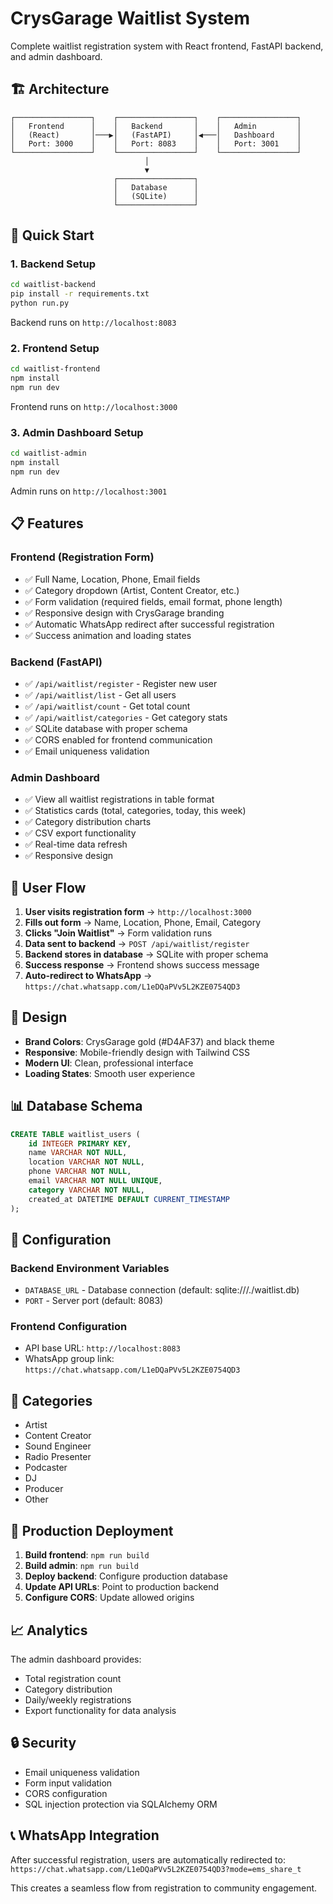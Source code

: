 # CrysGarage Waitlist System

Complete waitlist registration system with React frontend, FastAPI backend, and admin dashboard.

## 🏗️ Architecture

```
┌─────────────────┐    ┌─────────────────┐    ┌─────────────────┐
│   Frontend      │    │   Backend       │    │   Admin         │
│   (React)       │───▶│   (FastAPI)     │◀───│   Dashboard     │
│   Port: 3000    │    │   Port: 8083    │    │   Port: 3001    │
└─────────────────┘    └─────────────────┘    └─────────────────┘
                              │
                              ▼
                       ┌─────────────────┐
                       │   Database      │
                       │   (SQLite)      │
                       └─────────────────┘
```

## 🚀 Quick Start

### 1. Backend Setup
```bash
cd waitlist-backend
pip install -r requirements.txt
python run.py
```
Backend runs on `http://localhost:8083`

### 2. Frontend Setup
```bash
cd waitlist-frontend
npm install
npm run dev
```
Frontend runs on `http://localhost:3000`

### 3. Admin Dashboard Setup
```bash
cd waitlist-admin
npm install
npm run dev
```
Admin runs on `http://localhost:3001`

## 📋 Features

### Frontend (Registration Form)
- ✅ Full Name, Location, Phone, Email fields
- ✅ Category dropdown (Artist, Content Creator, etc.)
- ✅ Form validation (required fields, email format, phone length)
- ✅ Responsive design with CrysGarage branding
- ✅ Automatic WhatsApp redirect after successful registration
- ✅ Success animation and loading states

### Backend (FastAPI)
- ✅ `/api/waitlist/register` - Register new user
- ✅ `/api/waitlist/list` - Get all users
- ✅ `/api/waitlist/count` - Get total count
- ✅ `/api/waitlist/categories` - Get category stats
- ✅ SQLite database with proper schema
- ✅ CORS enabled for frontend communication
- ✅ Email uniqueness validation

### Admin Dashboard
- ✅ View all waitlist registrations in table format
- ✅ Statistics cards (total, categories, today, this week)
- ✅ Category distribution charts
- ✅ CSV export functionality
- ✅ Real-time data refresh
- ✅ Responsive design

## 🔄 User Flow

1. **User visits registration form** → `http://localhost:3000`
2. **Fills out form** → Name, Location, Phone, Email, Category
3. **Clicks "Join Waitlist"** → Form validation runs
4. **Data sent to backend** → `POST /api/waitlist/register`
5. **Backend stores in database** → SQLite with proper schema
6. **Success response** → Frontend shows success message
7. **Auto-redirect to WhatsApp** → `https://chat.whatsapp.com/L1eDQaPVv5L2KZE0754QD3`

## 🎨 Design

- **Brand Colors**: CrysGarage gold (#D4AF37) and black theme
- **Responsive**: Mobile-friendly design with Tailwind CSS
- **Modern UI**: Clean, professional interface
- **Loading States**: Smooth user experience

## 📊 Database Schema

```sql
CREATE TABLE waitlist_users (
    id INTEGER PRIMARY KEY,
    name VARCHAR NOT NULL,
    location VARCHAR NOT NULL,
    phone VARCHAR NOT NULL,
    email VARCHAR NOT NULL UNIQUE,
    category VARCHAR NOT NULL,
    created_at DATETIME DEFAULT CURRENT_TIMESTAMP
);
```

## 🔧 Configuration

### Backend Environment Variables
- `DATABASE_URL` - Database connection (default: sqlite:///./waitlist.db)
- `PORT` - Server port (default: 8083)

### Frontend Configuration
- API base URL: `http://localhost:8083`
- WhatsApp group link: `https://chat.whatsapp.com/L1eDQaPVv5L2KZE0754QD3`

## 📱 Categories

- Artist
- Content Creator
- Sound Engineer
- Radio Presenter
- Podcaster
- DJ
- Producer
- Other

## 🚀 Production Deployment

1. **Build frontend**: `npm run build`
2. **Build admin**: `npm run build`
3. **Deploy backend**: Configure production database
4. **Update API URLs**: Point to production backend
5. **Configure CORS**: Update allowed origins

## 📈 Analytics

The admin dashboard provides:
- Total registration count
- Category distribution
- Daily/weekly registrations
- Export functionality for data analysis

## 🔒 Security

- Email uniqueness validation
- Form input validation
- CORS configuration
- SQL injection protection via SQLAlchemy ORM

## 📞 WhatsApp Integration

After successful registration, users are automatically redirected to:
`https://chat.whatsapp.com/L1eDQaPVv5L2KZE0754QD3?mode=ems_share_t`

This creates a seamless flow from registration to community engagement.
